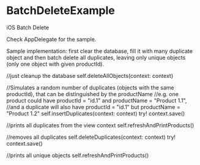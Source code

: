 # BatchDeleteExample
iOS Batch Delete

Check AppDelegate for the sample.

Sample implementation: first clear the database, fill it with many duplicate object and then batch delete all duplicates, leaving only unique objects (only one object with given productId).

  //just cleanup the database
  self.deleteAllObjects(context: context)
              
  //Simulates a random number of duplicates (objects with the same productId), that can be distinguished by the productName
  //e.g. one product could have    productId = "id.1" and productName = "Product 1.1",
  //and a duplicate will also have productId = "id.1" but productName = "Product 1.2"
  self.insertDuplicates(context: context)
  try! context.save()
   
  //prints all duplicates from the view context
  self.refreshAndPrintProducts()
  
  //removes all duplicates
  self.deleteDuplicates(context: context)
  try! context.save()
  
  //prints all unique objects
  self.refreshAndPrintProducts()
